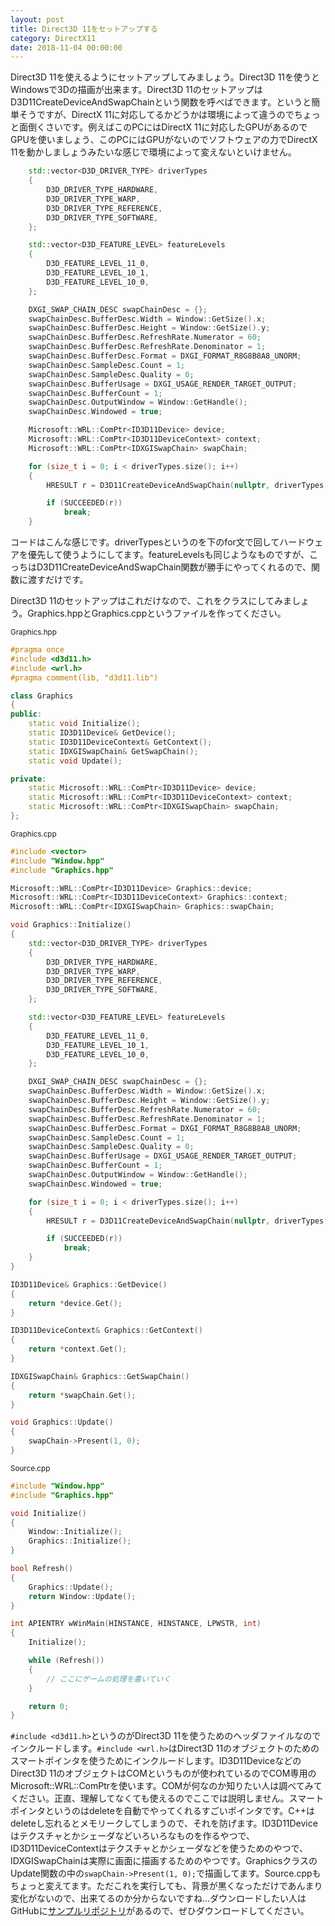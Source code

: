 ```yaml
---
layout: post
title: Direct3D 11をセットアップする
category: DirectX11
date: 2018-11-04 00:00:00
---
```


Direct3D 11を使えるようにセットアップしてみましょう。Direct3D 11を使うとWindowsで3Dの描画が出来ます。Direct3D 11のセットアップはD3D11CreateDeviceAndSwapChainという関数を呼べばできます。というと簡単そうですが、DirectX 11に対応してるかどうかは環境によって違うのでちょっと面倒くさいです。例えばこのPCにはDirectX 11に対応したGPUがあるのでGPUを使いましょう、このPCにはGPUがないのでソフトウェアの力でDirectX 11を動かしましょうみたいな感じで環境によって変えないといけません。

``` cpp
    std::vector<D3D_DRIVER_TYPE> driverTypes
    {
        D3D_DRIVER_TYPE_HARDWARE,
        D3D_DRIVER_TYPE_WARP,
        D3D_DRIVER_TYPE_REFERENCE,
        D3D_DRIVER_TYPE_SOFTWARE,
    };

    std::vector<D3D_FEATURE_LEVEL> featureLevels
    {
        D3D_FEATURE_LEVEL_11_0,
        D3D_FEATURE_LEVEL_10_1,
        D3D_FEATURE_LEVEL_10_0,
    };

    DXGI_SWAP_CHAIN_DESC swapChainDesc = {};
    swapChainDesc.BufferDesc.Width = Window::GetSize().x;
    swapChainDesc.BufferDesc.Height = Window::GetSize().y;
    swapChainDesc.BufferDesc.RefreshRate.Numerator = 60;
    swapChainDesc.BufferDesc.RefreshRate.Denominator = 1;
    swapChainDesc.BufferDesc.Format = DXGI_FORMAT_R8G8B8A8_UNORM;
    swapChainDesc.SampleDesc.Count = 1;
    swapChainDesc.SampleDesc.Quality = 0;
    swapChainDesc.BufferUsage = DXGI_USAGE_RENDER_TARGET_OUTPUT;
    swapChainDesc.BufferCount = 1;
    swapChainDesc.OutputWindow = Window::GetHandle();
    swapChainDesc.Windowed = true;

    Microsoft::WRL::ComPtr<ID3D11Device> device;
    Microsoft::WRL::ComPtr<ID3D11DeviceContext> context;
    Microsoft::WRL::ComPtr<IDXGISwapChain> swapChain;

    for (size_t i = 0; i < driverTypes.size(); i++)
    {
        HRESULT r = D3D11CreateDeviceAndSwapChain(nullptr, driverTypes[i], nullptr, 0, featureLevels.data(), (UINT)featureLevels.size(), D3D11_SDK_VERSION, &swapChainDesc, swapChain.GetAddressOf(), device.GetAddressOf(), nullptr, context.GetAddressOf());

        if (SUCCEEDED(r))
            break;
    }
```

コードはこんな感じです。driverTypesというのを下のfor文で回してハードウェアを優先して使うようにしてます。featureLevelsも同じようなものですが、こっちはD3D11CreateDeviceAndSwapChain関数が勝手にやってくれるので、関数に渡すだけです。

Direct3D 11のセットアップはこれだけなので、これをクラスにしてみましょう。Graphics.hppとGraphics.cppというファイルを作ってください。

<small>Graphics.hpp</small>
``` cpp
#pragma once
#include <d3d11.h>
#include <wrl.h>
#pragma comment(lib, "d3d11.lib")

class Graphics
{
public:
    static void Initialize();
    static ID3D11Device& GetDevice();
    static ID3D11DeviceContext& GetContext();
    static IDXGISwapChain& GetSwapChain();
    static void Update();

private:
    static Microsoft::WRL::ComPtr<ID3D11Device> device;
    static Microsoft::WRL::ComPtr<ID3D11DeviceContext> context;
    static Microsoft::WRL::ComPtr<IDXGISwapChain> swapChain;
};
```

<small>Graphics.cpp</small>
``` cpp
#include <vector>
#include "Window.hpp"
#include "Graphics.hpp"

Microsoft::WRL::ComPtr<ID3D11Device> Graphics::device;
Microsoft::WRL::ComPtr<ID3D11DeviceContext> Graphics::context;
Microsoft::WRL::ComPtr<IDXGISwapChain> Graphics::swapChain;

void Graphics::Initialize()
{
    std::vector<D3D_DRIVER_TYPE> driverTypes
    {
        D3D_DRIVER_TYPE_HARDWARE,
        D3D_DRIVER_TYPE_WARP,
        D3D_DRIVER_TYPE_REFERENCE,
        D3D_DRIVER_TYPE_SOFTWARE,
    };

    std::vector<D3D_FEATURE_LEVEL> featureLevels
    {
        D3D_FEATURE_LEVEL_11_0,
        D3D_FEATURE_LEVEL_10_1,
        D3D_FEATURE_LEVEL_10_0,
    };

    DXGI_SWAP_CHAIN_DESC swapChainDesc = {};
    swapChainDesc.BufferDesc.Width = Window::GetSize().x;
    swapChainDesc.BufferDesc.Height = Window::GetSize().y;
    swapChainDesc.BufferDesc.RefreshRate.Numerator = 60;
    swapChainDesc.BufferDesc.RefreshRate.Denominator = 1;
    swapChainDesc.BufferDesc.Format = DXGI_FORMAT_R8G8B8A8_UNORM;
    swapChainDesc.SampleDesc.Count = 1;
    swapChainDesc.SampleDesc.Quality = 0;
    swapChainDesc.BufferUsage = DXGI_USAGE_RENDER_TARGET_OUTPUT;
    swapChainDesc.BufferCount = 1;
    swapChainDesc.OutputWindow = Window::GetHandle();
    swapChainDesc.Windowed = true;

    for (size_t i = 0; i < driverTypes.size(); i++)
    {
        HRESULT r = D3D11CreateDeviceAndSwapChain(nullptr, driverTypes[i], nullptr, 0, featureLevels.data(), (UINT)featureLevels.size(), D3D11_SDK_VERSION, &swapChainDesc, swapChain.GetAddressOf(), device.GetAddressOf(), nullptr, context.GetAddressOf());

        if (SUCCEEDED(r))
            break;
    }
}

ID3D11Device& Graphics::GetDevice()
{
    return *device.Get();
}

ID3D11DeviceContext& Graphics::GetContext()
{
    return *context.Get();
}

IDXGISwapChain& Graphics::GetSwapChain()
{
    return *swapChain.Get();
}

void Graphics::Update()
{
    swapChain->Present(1, 0);
}
```

<small>Source.cpp</small>
``` cpp
#include "Window.hpp"
#include "Graphics.hpp"

void Initialize()
{
    Window::Initialize();
    Graphics::Initialize();
}

bool Refresh()
{
    Graphics::Update();
    return Window::Update();
}

int APIENTRY wWinMain(HINSTANCE, HINSTANCE, LPWSTR, int)
{
    Initialize();

    while (Refresh())
    {
        // ここにゲームの処理を書いていく
    }

    return 0;
}
```

`#include <d3d11.h>`というのがDirect3D 11を使うためのヘッダファイルなのでインクルードします。`#include <wrl.h>`はDirect3D 11のオブジェクトのためのスマートポインタを使うためにインクルードします。ID3D11DeviceなどのDirect3D 11のオブジェクトはCOMというものが使われているのでCOM専用のMicrosoft::WRL::ComPtrを使います。COMが何なのか知りたい人は調べてみてください。正直、理解してなくても使えるのでここでは説明しません。スマートポインタというのはdeleteを自動でやってくれるすごいポインタです。C++はdeleteし忘れるとメモリークしてしまうので、それを防げます。ID3D11Deviceはテクスチャとかシェーダなどいろいろなものを作るやつで、ID3D11DeviceContextはテクスチャとかシェーダなどを使うためのやつで、IDXGISwapChainは実際に画面に描画するためのやつです。GraphicsクラスのUpdate関数の中の`swapChain->Present(1, 0);`で描画してます。Source.cppもちょっと変えてます。ただこれを実行しても、背景が黒くなっただけであんまり変化がないので、出来てるのか分からないですね…ダウンロードしたい人はGitHubに[サンプルリポジトリ](https://github.com/itukikikuti/DirectX11Sample)があるので、ぜひダウンロードしてください。
